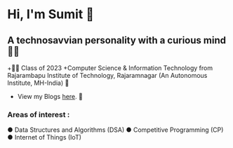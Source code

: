 # Hi, I'm Sumit 👋

## A technosavvian personality with a curious mind 👨‍💻
+👨‍🎓 Class of 2023 
+Computer Science & Information Technology from Rajarambapu Institute of Technology, Rajaramnagar (An Autonomous Institute, MH-India) 🏫
+ View my Blogs <a href="https://medium.com/@sumitvajarinkar">here</a>. 📖
### Areas of interest :
● Data Structures and Algorithms (DSA)
● Competitive Programming (CP)
● Internet of Things (IoT)
